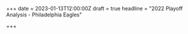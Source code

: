 +++
date = 2023-01-13T12:00:00Z
draft = true
headline = "2022 Playoff Analysis - Philadelphia Eagles"

+++
